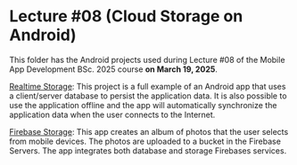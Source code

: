 # Lecture #08  (Cloud Storage on Android)

This folder has the Android projects used during Lecture #08 of the Mobile App Development BSc. 2025 course **on March 19, 2025**.

[Realtime Storage](08-1_RealtimeStorage): This project is a full example of an Android app that uses a client/server database to persist the application data. It is also possible to use the application offline and the app will automatically synchronize the application data when the user connects to the Internet.

[Firebase Storage](08-2_FirebaseStorage): This app creates an album of photos that the user selects from mobile devices. The photos are uploaded to a bucket in the Firebase Servers. The app integrates both database and storage Firebases services.
